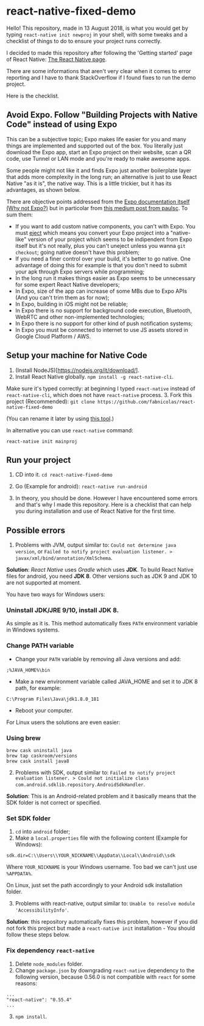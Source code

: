 # react-native-fixed-demo
Hello! This repository, made in 13 August 2018, is what you would get by typing `react-native init newproj` in your shell, with some tweaks and a checklist of things to do to ensure your project runs correctly.

I decided to made this repository after following the 'Getting started' page of React Native: [The React Native page](https://facebook.github.io/react-native/docs/getting-started.html).

There are some informations that aren't very clear when it comes to error reporting and I have to thank StackOverflow if I found fixes to run the demo project.

Here is the checklist.

## Avoid Expo. Follow "Building Projects with Native Code" instead of using Expo
This can be a subjective topic; Expo makes life easier for you and many things are implemented and supported out of the box. You literally just download the Expo app, start an Expo project on their website, scan a QR code, use Tunnel or LAN mode and you're ready to make awesome apps.

Some people might not like it and finds Expo just another boilerplate layer that adds more complexity in the long run; an alternative is just to use React Native "as it is", the native way. This is a little trickier, but it has its advantages, as shown below.

There are objective points addressed from the [Expo documentation itself (Why not Expo?)](https://docs.expo.io/versions/v27.0.0/introduction/why-not-expo) but in particolar from [this medium post from paulsc](https://medium.com/@paulsc/react-native-first-impressions-expo-vs-native-9565cce44c92). To sum them:
- If you want to add custom native components, you can't with Expo. You must [eject](https://github.com/react-community/create-react-native-app/blob/master/EJECTING.md) which means you convert your Expo project into a "native-like" version of your project which seems to be indipendent from Expo itself but it's not really, plus you can't uneject unless you wanna `git checkout`; going native doesn't have this problem;
- If you need a finer control over your build, it's better to go native. One advantage of doing this for example is that you don't need to submit your apk through Expo servers while programming;
- In the long run it makes things easier as Expo seems to be unnecessary for some expert React Native developers;
- In Expo, size of the app can increase of some MBs due to Expo APIs (And you can't trim them as for now);
- In Expo, building in iOS might not be reliable;
- In Expo there is no support for background code execution, Bluetooth, WebRTC and other non-implemented technologies;
- In Expo there is no support for other kind of push notification systems;
- In Expo you must be connected to internet to use JS assets stored in Google Cloud Platform / AWS.

## Setup your machine for Native Code
1. (Install NodeJS)[https://nodejs.org/it/download/].
2. Install React Native globally.
`npm install -g react-native-cli`.

Make sure it's typed correctly: at beginning I typed `react-native` instead of `react-native-cli`, which does not have `react-native` process.
3. Fork this project (Recommended):
`git clone https://github.com/fabnicolas/react-native-fixed-demo`

(You can rename it later by using [this tool](https://github.com/junedomingo/react-native-rename).)

In alternative you can use `react-native` command:

`react-native init mainproj`

## Run your project
1. CD into it.
`cd react-native-fixed-demo`

2. Go (Example for android):
`react-native run-android`

3. In theory, you should be done. However I have encountered some errors and that's why I made this repository. Here is a checklist that can help you during installation and use of React Native for the first time.

## Possible errors
1. Problems with JVM, output similar to: `Could not determine java version`, or `Failed to notify project evaluation listener. > javax/xml/bind/annotation/XmlSchema`.

**Solution**: *React Native* uses *Gradle* which uses **JDK**. To build React Native files for android, you need **JDK 8**. Other versions such as JDK 9 and JDK 10 are not supported at moment.

You have two ways for Windows users:
### Uninstall **JDK/JRE 9/10**, install **JDK 8**.
As simple as it is. This method automatically fixes `PATH` environment variable in Windows systems.

### Change PATH variable
- Change your `PATH` variable by removing all Java versions and add:

`;%JAVA_HOME%\bin`

- Make a new environment variable called JAVA_HOME and set it to JDK 8 path, for example:

`C:\Program Files\Java\jdk1.8.0_181`

- Reboot your computer.

For Linux users the solutions are even easier:
### Using brew
```
brew cask uninstall java
brew tap caskroom/versions
brew cask install java8
```

2. Problems with SDK, output similar to: `Failed to notify project evaluation listener. > Could not initialize class com.android.sdklib.repository.AndroidSdkHandler`.

**Solution**: This is an Android-related problem and it basically means that the SDK folder is not correct or specified.

### Set SDK folder
1. `cd` into `android` folder;
2. Make a `local.properties` file with the following content (Example for Windows):

```
sdk.dir=C:\\Users\\YOUR_NICKNAME\\AppData\\Local\\Android\\sdk
```

Where `YOUR_NICKNAME` is your Windows username. Too bad we can't just use `%APPDATA%`.

On Linux, just set the path accordingly to your Android sdk installation folder.

3. Problems with react-native, output similar to: `Unable to resolve module 'AccessibilityInfo'`.

**Solution**: this repository automatically fixes this problem, however if you did not fork this project but made a `react-native init` installation - You should follow these steps below.

### Fix dependency `react-native`
1. Delete `node_modules` folder.
2. Change `package.json` by downgrading `react-native` dependency to the following version, because 0.56.0 is not compatible with `react` for some reasons:
```
...
"react-native": "0.55.4"
...
```
3. `npm install`.